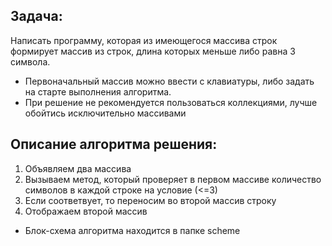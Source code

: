 ## Задача:
Написать программу, которая из имеющегося массива строк формирует массив из строк, длина которых меньше либо равна 3 символа. 
- Первоначальный массив можно ввести с клавиатуры, либо задать на старте выполнения алгоритма. 
- При решение не рекомендуется пользоваться коллекциями, лучше обойтись исключительно массивами

## Описание алгоритма решения:
1. Объявляем два массива 
2. Вызываем метод, который проверяет в первом массиве количество символов в каждой строке на условие (<=3)
3. Если соответвует, то переносим во второй массив строку
4. Отображаем второй массив

- Блок-схема алгоритма находится в папке scheme